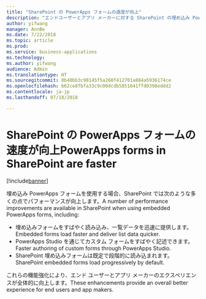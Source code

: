 ```yaml
---
title: "SharePoint の PowerApps フォームの速度が向上"
description: "エンドユーザーとアプリ メーカーに対する SharePoint の埋め込み PowerApps フォームのパフォーマンスが向上します"
author: yifwang
manager: AnnBe
ms.date: 7/22/2018
ms.topic: article
ms.prod: 
ms.service: business-applications
ms.technology: 
ms.author: yifwang
audience: Admin
ms.translationtype: HT
ms.sourcegitcommit: 0b40bb3c98145f5a260f412701a884a5936174ce
ms.openlocfilehash: b62ce8fbfa33c9c00dcdb5851641ffd0398eddd2
ms.contentlocale: ja-jp
ms.lasthandoff: 07/18/2018

---
```

# <a name="powerapps-forms-in-sharepoint-are-faster"></a><span data-ttu-id="a8ebf-103">SharePoint の PowerApps フォームの速度が向上</span><span class="sxs-lookup"><span data-stu-id="a8ebf-103">PowerApps forms in SharePoint are faster</span></span>


[!include[banner](../../includes/banner.md)]

<span data-ttu-id="a8ebf-104">埋め込み PowerApps フォームを使用する場合、SharePoint では次のような多くの点でパフォーマンスが向上します。</span><span class="sxs-lookup"><span data-stu-id="a8ebf-104">A number of performance improvements are available in SharePoint when using embedded PowerApps forms, including:</span></span>

- <span data-ttu-id="a8ebf-105">埋め込みフォームをすばやく読み込み、一覧データを迅速に提供します。</span><span class="sxs-lookup"><span data-stu-id="a8ebf-105">Embedded forms load faster and deliver list data quicker.</span></span>
- <span data-ttu-id="a8ebf-106">PowerApps Studio を通じてカスタム フォームをすばやく記述できます。</span><span class="sxs-lookup"><span data-stu-id="a8ebf-106">Faster authoring of custom forms through PowerApps Studio.</span></span>
- <span data-ttu-id="a8ebf-107">SharePoint 埋め込みフォームは既定で段階的に読み込まれます。</span><span class="sxs-lookup"><span data-stu-id="a8ebf-107">SharePoint embedded forms load progressively by default.</span></span>

<span data-ttu-id="a8ebf-108">これらの機能強化により、エンド ユーザーとアプリ メーカーのエクスペリエンスが全体的に向上します。</span><span class="sxs-lookup"><span data-stu-id="a8ebf-108">These enhancements provide an overall better experience for end users and app makers.</span></span>


